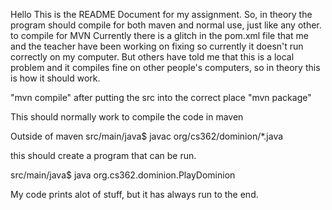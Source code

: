 Hello This is the README Document for my assignment.
So, in theory the program should compile for both maven and normal use, just like any other.
to compile for MVN
Currently there is a glitch in the pom.xml file that me and the teacher have been working on fixing so currently it
doesn't run correctly on my computer. But others have told me that this is a local problem and it compiles fine
on other people's computers, so in theory this is how it should work.

"mvn compile" after putting the src into the correct place
"mvn package"

This should normally work to compile the code in maven

Outside of maven
src/main/java$ javac org/cs362/dominion/*.java

this should create a program that can be run.

src/main/java$ java org.cs362.dominion.PlayDominion

My code prints alot of stuff, but it has always run to the end.
